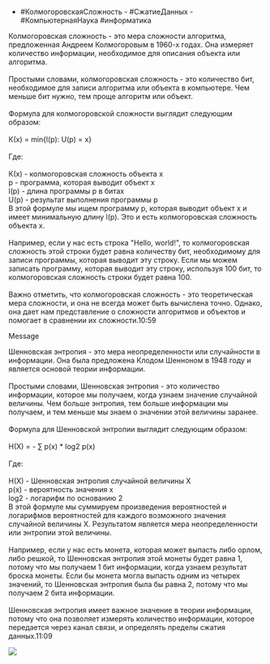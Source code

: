 - #КолмогоровскаяСложность - #СжатиеДанных - #КомпьютернаяНаука #информатика




Колмогоровская сложность - это мера сложности алгоритма, предложенная Андреем
Колмогоровым в 1960-х годах. Она измеряет количество информации, необходимое для описания объекта или алгоритма.  
   
Простыми словами, колмогоровская сложность - это количество бит, необходимое для записи алгоритма или объекта в компьютере. Чем меньше бит нужно, тем проще алгоритм или объект.  
   
Формула для колмогоровской сложности выглядит следующим образом:  
   
К(x) = min{l(p): U(p) = x}  
   
Где:  
   
К(x) - колмогоровская сложность объекта x  
p - программа, которая выводит объект x  
l(p) - длина программы p в битах  
U(p) - результат выполнения программы p  
В этой формуле мы ищем программу p, которая выводит объект x и имеет минимальную длину l(p). Это и есть колмогоровская сложность объекта x.  
   
Например, если у нас есть строка "Hello, world!", то колмогоровская сложность этой строки будет равна количеству бит, необходимому для записи программы, которая выводит эту строку. Если мы можем записать программу, которая выводит эту строку, используя 100 бит, то колмогоровская сложность строки будет равна 100.  
   
Важно отметить, что колмогоровская сложность - это теоретическая мера сложности, и она не всегда может быть вычислена точно. Однако, она дает нам представление о сложности алгоритмов и объектов и помогает в сравнении их сложности.10:59

Message


Шенновская энтропия - это мера неопределенности или случайности в информации. Она была предложена Клодом Шенноном в 1948 году и является основой теории информации.  
   
Простыми словами, Шенновская энтропия - это количество информации, которое мы получаем, когда узнаем значение случайной величины. Чем больше энтропия, тем больше информации мы получаем, и тем меньше мы знаем о значении этой величины заранее.  
   
Формула для Шенновской энтропии выглядит следующим образом:  
   
H(X) = - ∑ p(x) * log2 p(x)  
   
Где:  
   
H(X) - Шенновская энтропия случайной величины X  
p(x) - вероятность значения x  
log2 - логарифм по основанию 2  
В этой формуле мы суммируем произведения вероятностей и логарифмов вероятностей для каждого возможного значения случайной величины X. Результатом является мера неопределенности или энтропии этой величины.  
   
Например, если у нас есть монета, которая может выпасть либо орлом, либо решкой, то Шенновская энтропия этой монеты будет равна 1, потому что мы получаем 1 бит информации, когда узнаем результат броска монеты. Если бы монета могла выпасть одним из четырех значений, то Шенновская энтропия была бы равна 2, потому что мы получаем 2 бита информации.  
   
Шенновская энтропия имеет важное значение в теории информации, потому что она позволяет измерять количество информации, которое передается через канал связи, и определять пределы сжатия данных.11:09

![](blob:https://web.telegram.org/cf5f9a1f-e992-4615-8949-19eedacab4a9)